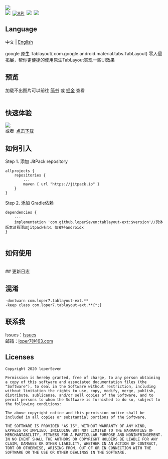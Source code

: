 ![](https://github.com/loperSeven/tablayout-ext/blob/master/image/logo.png)
<br/>
[![](https://jitpack.io/v/loperSeven/tablayout-ext.svg)](https://jitpack.io/#loperSeven/DateTimePicker)&ensp;[![API](https://img.shields.io/badge/API-14%2B-brightgreen.svg?style=flat)](https://android-arsenal.com/api?level=21)&ensp;[![](https://img.shields.io/badge/platform-android-green)](https://github.com/loperSeven)&ensp;[![](https://img.shields.io/badge/license-MIT-blue)](https://opensource.org/licenses/MIT)
<br/>
## Language
中文 | [English](https://github.com/loperSeven/DateTimePicker/blob/master/README_EN.md)
<br/>
<br/>
google 原生 Tablayout( com.google.android.material.tabs.TabLayout) 零入侵拓展，帮你更便捷的使用原生TabLayout实现一些UI效果
<br/>
## 预览
加载不出图片可以前往 [简书](https://www.jianshu.com/p/5610db432512) 或 [掘金](https://juejin.im/post/5ecf7699e51d4578644e9320) 查看
<br/>
<br/>
## 快速体验
![](https://github.com/loperSeven/DateTimePicker/blob/master/images/app_qrcode.png)
<br/>
或者&ensp;[点击下载](http://fir.cqtencent.cn/dtpicker)
<br/>
## 如何引入
Step 1. 添加 JitPack repository 
```
allprojects {
	repositories {
		...
		maven { url "https://jitpack.io" }
	}
}
```
Step 2. 添加 Gradle依赖
```
dependencies {
    ...
    implementation 'com.github.loperSeven:tablayout-ext:$version'//具体版本请看顶部jitpack标识，仅支持androidx
}


```
## 如何使用

<br/>
## 更新日志

## 混淆
```
-dontwarn com.loper7.tablayout-ext.**
-keep class com.loper7.tablayout-ext.**{*;}
```

## 联系我
Issues：[Issues](https://github.com/loperSeven/tablayout-ext/issues)
<br/>
邮箱：loper7@163.com
<br/>
## Licenses
```
Copyright 2020 loperSeven

Permission is hereby granted, free of charge, to any person obtaining a copy of this software and associated documentation files (the "Software"), to deal in the Software without restriction, including without limitation the rights to use, copy, modify, merge, publish, distribute, sublicense, and/or sell copies of the Software, and to permit persons to whom the Software is furnished to do so, subject to the following conditions:

The above copyright notice and this permission notice shall be included in all copies or substantial portions of the Software.

THE SOFTWARE IS PROVIDED "AS IS", WITHOUT WARRANTY OF ANY KIND, EXPRESS OR IMPLIED, INCLUDING BUT NOT LIMITED TO THE WARRANTIES OF MERCHANTABILITY, FITNESS FOR A PARTICULAR PURPOSE AND NONINFRINGEMENT. IN NO EVENT SHALL THE AUTHORS OR COPYRIGHT HOLDERS BE LIABLE FOR ANY CLAIM, DAMAGES OR OTHER LIABILITY, WHETHER IN AN ACTION OF CONTRACT, TORT OR OTHERWISE, ARISING FROM, OUT OF OR IN CONNECTION WITH THE SOFTWARE OR THE USE OR OTHER DEALINGS IN THE SOFTWARE.
```


